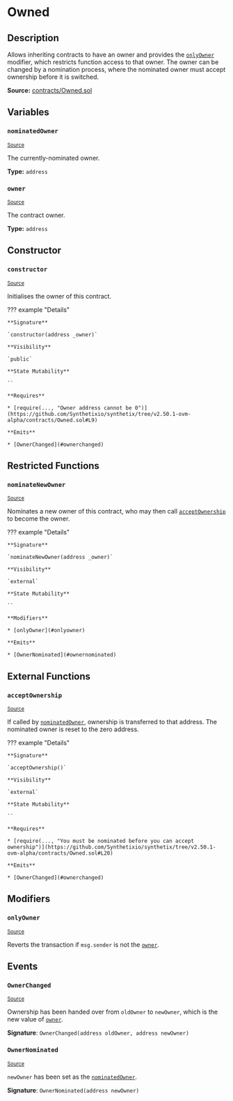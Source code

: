 # Owned

## Description

Allows inheriting contracts to have an owner and provides the [`onlyOwner`](#onlyowner) modifier, which restricts function access to that owner.
The owner can be changed by a nomination process, where the nominated owner must accept ownership before it is switched.

**Source:** [contracts/Owned.sol](https://github.com/Synthetixio/synthetix/tree/v2.50.1-ovm-alpha/contracts/Owned.sol)

## Variables

### `nominatedOwner`

<sub>[Source](https://github.com/Synthetixio/synthetix/tree/v2.50.1-ovm-alpha/contracts/Owned.sol#L6)</sub>

The currently-nominated owner.

**Type:** `address`

### `owner`

<sub>[Source](https://github.com/Synthetixio/synthetix/tree/v2.50.1-ovm-alpha/contracts/Owned.sol#L5)</sub>

The contract owner.

**Type:** `address`

## Constructor

### `constructor`

<sub>[Source](https://github.com/Synthetixio/synthetix/tree/v2.50.1-ovm-alpha/contracts/Owned.sol#L8)</sub>

Initialises the owner of this contract.

??? example "Details"

    **Signature**

    `constructor(address _owner)`

    **Visibility**

    `public`

    **State Mutability**

    ``

    **Requires**

    * [require(..., "Owner address cannot be 0")](https://github.com/Synthetixio/synthetix/tree/v2.50.1-ovm-alpha/contracts/Owned.sol#L9)

    **Emits**

    * [OwnerChanged](#ownerchanged)

## Restricted Functions

### `nominateNewOwner`

<sub>[Source](https://github.com/Synthetixio/synthetix/tree/v2.50.1-ovm-alpha/contracts/Owned.sol#L14)</sub>

Nominates a new owner of this contract, who may then call [`acceptOwnership`](#acceptownership) to become the owner.

??? example "Details"

    **Signature**

    `nominateNewOwner(address _owner)`

    **Visibility**

    `external`

    **State Mutability**

    ``

    **Modifiers**

    * [onlyOwner](#onlyowner)

    **Emits**

    * [OwnerNominated](#ownernominated)

## External Functions

### `acceptOwnership`

<sub>[Source](https://github.com/Synthetixio/synthetix/tree/v2.50.1-ovm-alpha/contracts/Owned.sol#L19)</sub>

If called by [`nominatedOwner`](#nominatedowner), ownership is transferred to that address.
The nominated owner is reset to the zero address.

??? example "Details"

    **Signature**

    `acceptOwnership()`

    **Visibility**

    `external`

    **State Mutability**

    ``

    **Requires**

    * [require(..., "You must be nominated before you can accept ownership")](https://github.com/Synthetixio/synthetix/tree/v2.50.1-ovm-alpha/contracts/Owned.sol#L20)

    **Emits**

    * [OwnerChanged](#ownerchanged)

## Modifiers

### `onlyOwner`

<sub>[Source](https://github.com/Synthetixio/synthetix/tree/v2.50.1-ovm-alpha/contracts/Owned.sol#L26)</sub>

Reverts the transaction if `msg.sender` is not the [`owner`](#owner).

## Events

### `OwnerChanged`

<sub>[Source](https://github.com/Synthetixio/synthetix/tree/v2.50.1-ovm-alpha/contracts/Owned.sol#L36)</sub>

Ownership has been handed over from `oldOwner` to `newOwner`, which is the new value of [`owner`](#owner).

**Signature**: `OwnerChanged(address oldOwner, address newOwner)`

### `OwnerNominated`

<sub>[Source](https://github.com/Synthetixio/synthetix/tree/v2.50.1-ovm-alpha/contracts/Owned.sol#L35)</sub>

`newOwner` has been set as the [`nominatedOwner`](#nominatedowner).

**Signature**: `OwnerNominated(address newOwner)`
